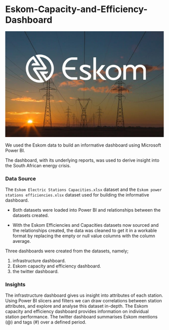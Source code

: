 # Eskom-Capacity-and-Efficiency-Dashboard

![Eskom](images/eskom.jpg)

We used the Eskom data to build an informative dashboard using Microsoft Power BI. 

The dashboard, with its underlying reports, was used to derive insight into the South African energy crisis.

### Data Source
The `Eskom Electric Stations Capacities.xlsx` dataset and the `Eskom power stations efficiencies.xlsx` dataset used for building the informative dashboard. 

- Both datasets were loaded into Power BI and relationships between the datasets created.

- With the Eskom Efficiencies and Capacities datasets now sourced and the relationships created, the data was cleaned to get it in a workable format by replacing the empty or null value columns with the column average.
  
Three dashboards were created from the datasets, namely; 
1) infrastructure dashboard.
2) Eskom capacity and efficiency dashboard.
3) the twitter dashboard.

### Insights
The infrastructure dashboard gives us insight into attributes of each station. Using Power BI slicers and filters we can draw correlations between station attributes, and explore and analyse this dataset in-depth. The Eskom capacity and efficiency dashboard provides information on individual station performance. The twitter dashboard summarises Eskom mentions (@) and tags (#) over a defined period.
